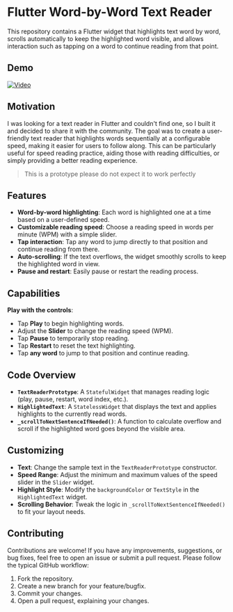 # Flutter Word-by-Word Text Reader

This repository contains a Flutter widget that highlights text word by word, scrolls automatically to keep the highlighted word visible, and allows interaction such as tapping on a word to continue reading from that point.

## Demo

[![Video](https://github.com/callmephil/flutter_text_reader_prototype/blob/master/demo/text_reader_highlight_demo.jpg)](https://github.com/callmephil/flutter_text_reader_prototype/blob/master/demo/text_reader_highlight_demo.mp4)


## Motivation

I was looking for a text reader in Flutter and couldn't find one, so I built it and decided to share it with the community. The goal was to create a user-friendly text reader that highlights words sequentially at a configurable speed, making it easier for users to follow along. This can be particularly useful for speed reading practice, aiding those with reading difficulties, or simply providing a better reading experience.

> This is a prototype please do not expect it to work perfectly

## Features

- **Word-by-word highlighting**: Each word is highlighted one at a time based on a user-defined speed.
- **Customizable reading speed**: Choose a reading speed in words per minute (WPM) with a simple slider.
- **Tap interaction**: Tap any word to jump directly to that position and continue reading from there.
- **Auto-scrolling**: If the text overflows, the widget smoothly scrolls to keep the highlighted word in view.
- **Pause and restart**: Easily pause or restart the reading process.

## Capabilities

**Play with the controls**:

- Tap **Play** to begin highlighting words.
- Adjust the **Slider** to change the reading speed (WPM).
- Tap **Pause** to temporarily stop reading.
- Tap **Restart** to reset the text highlighting.
- Tap **any word** to jump to that position and continue reading.

## Code Overview

- **`TextReaderPrototype`**: A `StatefulWidget` that manages reading logic (play, pause, restart, word index, etc.).
- **`HighlightedText`**: A `StatelessWidget` that displays the text and applies highlights to the currently read words.
- **`_scrollToNextSentenceIfNeeded()`**: A function to calculate overflow and scroll if the highlighted word goes beyond the visible area.

## Customizing

- **Text**: Change the sample text in the `TextReaderPrototype` constructor.
- **Speed Range**: Adjust the minimum and maximum values of the speed slider in the `Slider` widget.
- **Highlight Style**: Modify the `backgroundColor` or `TextStyle` in the `HighlightedText` widget.
- **Scrolling Behavior**: Tweak the logic in `_scrollToNextSentenceIfNeeded()` to fit your layout needs.

## Contributing

Contributions are welcome! If you have any improvements, suggestions, or bug fixes, feel free to open an issue or submit a pull request. Please follow the typical GitHub workflow:

1. Fork the repository.
2. Create a new branch for your feature/bugfix.
3. Commit your changes.
4. Open a pull request, explaining your changes.
